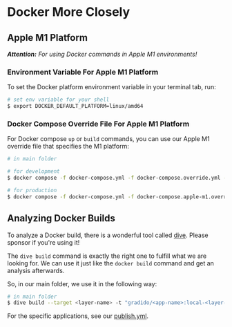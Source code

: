 # Docker More Closely

## Apple M1 Platform

***Attention:** For using Docker commands in Apple M1 environments!*

### Environment Variable For Apple M1 Platform

To set the Docker platform environment variable in your terminal tab, run:

```bash
# set env variable for your shell
$ export DOCKER_DEFAULT_PLATFORM=linux/amd64
```

### Docker Compose Override File For Apple M1 Platform

For Docker compose `up` or `build` commands, you can use our Apple M1 override file that specifies the M1 platform:

```bash
# in main folder

# for development
$ docker compose -f docker-compose.yml -f docker-compose.override.yml -f docker-compose.apple-m1.override.yml up

# for production
$ docker compose -f docker-compose.yml -f docker-compose.apple-m1.override.yml up
```

## Analyzing Docker Builds

To analyze a Docker build, there is a wonderful tool called [dive](https://github.com/wagoodman/dive). Please sponsor if you're using it!

The `dive build` command is exactly the right one to fulfill what we are looking for.
We can use it just like the `docker build` command and get an analysis afterwards.

So, in our main folder, we use it in the following way:

```bash
# in main folder
$ dive build --target <layer-name> -t "gradido/<app-name>:local-<layer-name>" <app-folder-name-or-dot>/
```

For the specific applications, see our [publish.yml](.github/workflows/publish.yml).
